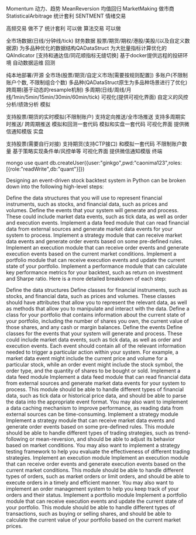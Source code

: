 <!--
 * @Author: Kaoru
 * @Date: 2022-03-16 10:25:09
 * @LastEditTime: 2022-03-20 17:16:21
 * @LastEditors: Kaoru
 * @Description: Be stronger,be patient,be confident and never say die.
 * @FilePath: /Ginkgo/notes.md
 * What goes around comes around.
-->
Momentum 动力、趋势
MeanReversion 均值回归
MarketMaking 做市商
StatisticalArbitrage 统计套利
SENTMENT 情绪交易


高频交易 做不了
统计套利 可以做
算法交易 可以做




全市场数据(日线/分钟线/tick)
财务数据
股票/期货/期权/港股/美股/(以及自定义数据源)
为多品种优化的数据结构QADataStruct
为大批量指标计算优化的QAIndicator [支持和通达信/同花顺指标无缝切换]
基于docker提供远程的投研环境
自动数据运维
回测

纯本地部署/开源
全市场(股票/期货/自定义市场[需要按规则配置])
多账户(不限制账户个数, 不限制组合个数)
多品种(QADataStruct原生为多品种场景进行了优化)
跨周期(基于动态的resample机制)
多周期(日线/周线/月线/1min/5min/15min/30min/60min/tick)
可视化(提供可视化界面)
自定义的风控分析/绩效分析
模拟

支持股票/期货的实时模拟(不限制账户)
支持定向推送/全市场推送
支持多周期实时推送/ 跨周期推送
模拟和回测一套代码
模拟和实盘一套代码
可视化界面
提供微信通知模版
实盘

支持股票(需要自行对接)
支持期货(支持CTP接口)
和模拟一套代码
不限制账户数量
基于策略实现条件单/风控单等
可视化界面
提供微信通知模版
终端


mongo
use quant
db.createUser({user:"ginkgo",pwd:"caonima123",roles:[{role:"readWrite",db:"quant"}]})



Designing an event-driven stock backtest system in Python can be broken down into the following high-level steps:

Define the data structures that you will use to represent financial instruments, such as stocks, and financial data, such as prices and volumes.
Define the events that your system will generate and process. These could include market data events, such as tick data, as well as order and execution events.
Implement a data feed module that can read financial data from external sources and generate market data events for your system to process.
Implement a strategy module that can receive market data events and generate order events based on some pre-defined rules.
Implement an execution module that can receive order events and generate execution events based on the current market conditions.
Implement a portfolio module that can receive execution events and update the current state of your portfolio.
Implement a performance module that can calculate key performance metrics for your backtest, such as return on investment and Sharpe ratio.
Here is a more detailed breakdown of each step:

Define the data structures
Define classes for financial instruments, such as stocks, and financial data, such as prices and volumes. These classes should have attributes that allow you to represent the relevant data, as well as methods that allow you to manipulate and interact with the data.
Define a class for your portfolio that contains information about the current state of your portfolio, including the number of shares you own, the current value of those shares, and any cash or margin balances.
Define the events
Define classes for the events that your system will generate and process. These could include market data events, such as tick data, as well as order and execution events.
Each event should contain all of the relevant information needed to trigger a particular action within your system. For example, a market data event might include the current price and volume for a particular stock, while an order event might include the stock symbol, the order type, and the quantity of shares to be bought or sold.
Implement a data feed module
Implement a data feed module that can read financial data from external sources and generate market data events for your system to process.
This module should be able to handle different types of financial data, such as tick data or historical price data, and should be able to parse the data into the appropriate event format.
You may also want to implement a data caching mechanism to improve performance, as reading data from external sources can be time-consuming.
Implement a strategy module
Implement a strategy module that can receive market data events and generate order events based on some pre-defined rules.
This module should be able to handle different types of trading strategies, such as trend-following or mean-reversion, and should be able to adjust its behavior based on market conditions.
You may also want to implement a strategy testing framework to help you evaluate the effectiveness of different trading strategies.
Implement an execution module
Implement an execution module that can receive order events and generate execution events based on the current market conditions.
This module should be able to handle different types of orders, such as market orders or limit orders, and should be able to execute orders in a timely and efficient manner.
You may also want to implement an order management system to help you keep track of your orders and their status.
Implement a portfolio module
Implement a portfolio module that can receive execution events and update the current state of your portfolio.
This module should be able to handle different types of transactions, such as buying or selling shares, and should be able to calculate the current value of your portfolio based on the current market prices.
